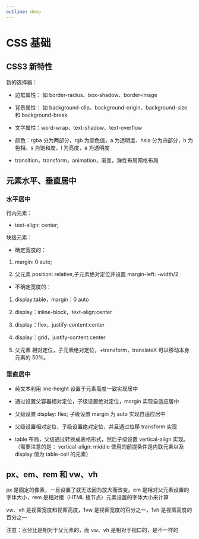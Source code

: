 ```yaml
---
outline: deep
---
```


# CSS 基础

## CSS3 新特性

新的选择器：

- 边框属性： 如 border-radius、box-shadow、border-image

- 背景属性： 如 background-clip、background-origin、background-size 和 background-break

- 文字属性：word-wrap、text-shadow、text-overflow

- 颜色：rgba 分为两部分，rgb 为颜色值，a 为透明度、hsla 分为四部分，h 为色相，s 为饱和度，l 为亮度，a 为透明度

- transition，transform，animation，渐变，弹性布局网格布局

## 元素水平、垂直居中

### 水平居中

行内元素：

- text-align: center;

块级元素：

- 确定宽度的：

1. margin: 0 auto;

2. 父元素 position: relative,子元素绝对定位并设置 margin-left: -width/2

- 不确定宽度的：

1. display:table，margin：0 auto

2. display：inline-block，text-align:center

3. display：flex，justify-content:center

4. display：grid，justify-content:center

5. 父元素 相对定位，子元素绝对定位，+transform，translateX 可以移动本身元素的 50%。

### 垂直居中

- 纯文本利用 line-height 设置于元素高度一致实现居中

- 通过设置父容器相对定位，子级设置绝对定位，margin 实现自适应居中

- 父级设置 display: flex; 子级设置 margin 为 auto 实现自适应居中

- 父级设置相对定位，子级设置绝对定位，并且通过位移 transform 实现

- table 布局，父级通过转换成表格形式，然后子级设置 vertical-align 实现。（需要注意的是：
  vertical-align: middle 使用的前提条件是内联元素以及 display 值为 table-cell 的元素）

## px、em、rem 和 vw、vh

px 是固定的像素，一旦设置了就无法因为放大而改变。em 是相对父元素设置的字体大小，rem 是相对根（HTML 根节点）元素设置的字体大小来计算

vw、vh 是视窗宽度和视窗高度，1vw 是视窗宽度的百分之一，1vh 是视窗高度的百分之一

注意：百分比是相对于父元素的，而 vw、vh 是相对于视口的，是不一样的
